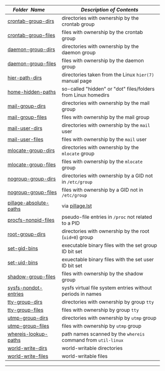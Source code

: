 |&nbsp;&nbsp;&nbsp;&nbsp;_Folder&nbsp;&nbsp;Name_&nbsp;&nbsp;&nbsp;&nbsp;| _Description of Contents_
|:----------------|--------------------------------------------------------------------------------------------------------------------------------------------------------
| [crontab-group-dirs](crontab-group-dirs) |  directories with ownership by the crontab group 
| [crontab-group-files](crontab-group-files) |  files with ownership by the crontab group 
| [daemon-group-dirs](daemon-group-dirs) |  directories with ownership by the daemon group 
| [daemon-group-files](daemon-group-files) |  files with ownership by the daemon group 
| [hier-path-dirs](hier-path-dirs) |  directories taken from the Linux `hier(7)` manual page 
| [home-hidden-paths](home-hidden-paths) |  so-called "hidden" or "dot" files/folders from Linux homedirs 
| [mail-group-dirs](mail-group-dirs) |  directories with ownership by the mail group 
| [mail-group-files](mail-group-files) |  files with ownership by the mail group 
| [mail-user-dirs](mail-user-dirs) |  directories with ownership by the `mail` user 
| [mail-user-files](mail-user-files) |  files with ownership by the `mail` user 
| [mlocate-group-dirs](mlocate-group-dirs) |  directories with ownership by the `mlocate` group 
| [mlocate-group-files](mlocate-group-files) |  files with ownership by the `mlocate` group 
| [nogroup-group-dirs](nogroup-group-dirs) |  directories with ownership by a GID not in `/etc/group` 
| [nogroup-group-files](nogroup-group-files) |  files with ownership by a GID not in `/etc/group` 
| [pillage-absolute-paths](pillage-absolute-paths) |  via [pillage.lst](htpts://github.com/wireghoul/sploit-dev) 
| [procfs-nonpid-files](procfs-nonpid-files) |  pseudo-file entries in `/proc` not related to a PID 
| [root-group-dirs](root-group-dirs) |  directories with ownership by the root (`uid=0`) group 
| [set-gid-bins](set-gid-bins) |  executable binary files with the set group ID bit set 
| [set-uid-bins](set-uid-bins) |  exuectable binary files with the set user ID bit set 
| [shadow-group-files](shadow-group-files) |  files with ownership by the shadow group 
| [sysfs-nondot-entries](sysfs-nondot-entries) |  sysfs virtual file system entries without periods in names 
| [tty-group-dirs](tty-group-dirs) |  directories with ownership by group `tty` 
| [tty-group-files](tty-group-files) |  files with ownership by group `tty` 
| [utmp-group-dirs](utmp-group-dirs) |  directories with ownership by `utmp` group 
| [utmp-group-files](utmp-group-files) |  files with ownership by `utmp` group 
| [whereis-lookup-paths](whereis-lookup-paths) |  path names scanned by the `whereis` command from `util-linux` 
| [world-write-dirs](world-write-dirs) |  world-writable directories 
| [world-write-files](world-write-files) |  world-writable files 

* * *

